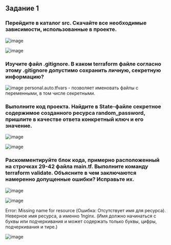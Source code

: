 ## Задание 1
### Перейдите в каталог src. Скачайте все необходимые зависимости, использованные в проекте.
![image](https://github.com/dikalov/devops-28/assets/126553776/c8221174-99de-49f7-bba1-db1d6f1d823e)

![image](https://github.com/dikalov/devops-28/assets/126553776/9f4c0a95-0309-4fc6-9791-b73224efbf5f)

### Изучите файл .gitignore. В каком terraform файле согласно этому .gitignore допустимо сохранить личную, секретную информацию?
![image](https://github.com/dikalov/devops-28/assets/126553776/ed5b6310-bdc6-4220-8578-196d7d07c761)
personal.auto.tfvars - позволяет именовать файлы с переменными, в том числе секретными.

### Выполните код проекта. Найдите в State-файле секретное содержимое созданного ресурса random_password, пришлите в качестве ответа конкретный ключ и его значение.

![image](https://github.com/dikalov/devops-28/assets/126553776/868264df-19b1-459c-9a2b-b67d99c6fa03)

![image](https://github.com/dikalov/devops-28/assets/126553776/1da05e43-7408-462a-b2d8-305631bc654f)

### Раскомментируйте блок кода, примерно расположенный на строчках 29-42 файла main.tf. Выполните команду terraform validate. Объясните в чем заключаются намеренно допущенные ошибки? Исправьте их.

![image](https://github.com/dikalov/devops-28/assets/126553776/b20cdaeb-0472-4ad1-ad8b-4898d7dbbe27)

![image](https://github.com/dikalov/devops-28/assets/126553776/ccc0bd74-0470-4ddf-81b5-830345e37853)

Error: Missing name for resource (Ошибка: Отсутствует имя для ресурса). Неверное имя ресурса, а именно 1nginx. (Имя должно начинаться с буквы или подчеркивания и может содержать только буквы, цифры, подчеркивания и тире.)

![image](https://github.com/dikalov/devops-28/assets/126553776/4ddf6f37-1c7d-45f6-b6e2-d267eea42e86)


